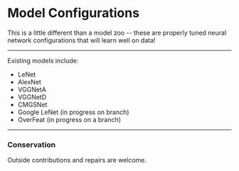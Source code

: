 # Model Configurations

This is a little different than a model zoo -- these are properly tuned neural network configurations that will learn well on data!

---

Existing models include:

- LeNet
- AlexNet
- VGGNetA
- VGGNetD
- CMGSNet
- Google LeNet (in progress on branch)
- OverFeat (in progress on a branch)

---

### Conservation

Outside contributions and repairs are welcome.
